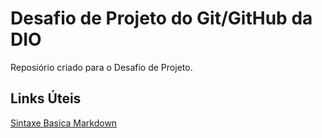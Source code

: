 # Desafio de Projeto do Git/GitHub da DIO 
Reposiório criado para o Desafio de Projeto.

## Links Úteis

[Sintaxe Basica Markdown](https://www.markdownguide.org/)

